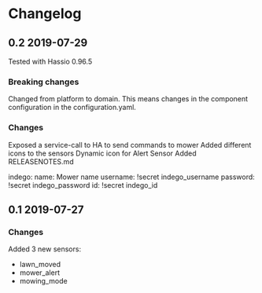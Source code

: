 # Changelog

## 0.2 2019-07-29
Tested with Hassio 0.96.5

### Breaking changes
Changed from platform to domain. This means changes in the component configuration in the configuration.yaml.

### Changes

Exposed a service-call to HA to send commands to mower
Added different icons to the sensors
Dynamic icon for Alert Sensor
Added RELEASENOTES.md

indego:
  name: Mower name
  username: !secret indego_username
  password: !secret indego_password
  id: !secret indego_id

## 0.1 2019-07-27

### Changes
Added 3 new sensors:
- lawn_moved
- mower_alert
- mowing_mode
